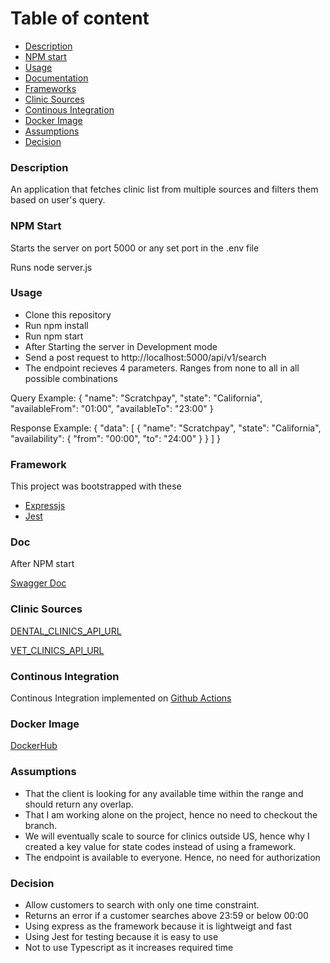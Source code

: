 # Table of content

- [Description](#description)
- [NPM start](#npm-start)
- [Usage](#usage)
- [Documentation](#doc)
- [Frameworks](#Frameworks)
- [Clinic Sources](#clinic-sources)
- [Continous Integration](#continous-integration)
- [Docker Image](#docker-image)
- [Assumptions](#assumptions)
- [Decision](#decisions)

### Description

An application that fetches clinic list from multiple sources and filters them based on user's query.

### NPM Start
Starts the server on port 5000 or any set port in the .env file

Runs node server.js

### Usage
- Clone this repository
- Run npm install
- Run npm start
- After Starting the server in Development mode
- Send a post request to http://localhost:5000/api/v1/search
- The endpoint recieves 4 parameters. Ranges from none to all in all possible combinations


Query Example:
{
  "name": "Scratchpay",
  "state": "California",
  "availableFrom": "01:00",
  "availableTo": "23:00"
}


Response Example:
{
  "data": [
    {
      "name": "Scratchpay",
      "state": "California",
      "availability": {
        "from": "00:00",
        "to": "24:00"
      }
    }
  ]
}

### Framework
This project was bootstrapped with these

- [Expressjs](https://expressjs.com/)
- [Jest](https://jestjs.io/)

### Doc
After NPM start

[Swagger Doc](http://localhost:5000/docs/)

### Clinic Sources
[DENTAL_CLINICS_API_URL](https://storage.googleapis.com/scratchpay-code-challenge/dental-clinics.json)

[VET_CLINICS_API_URL](https://storage.googleapis.com/scratchpay-code-challenge/vet-clinics.json)

### Continous Integration
Continous Integration implemented on [Github Actions](https://github.com/Layoolar/scratch_pay/actions)

### Docker Image
[DockerHub](https://hub.docker.com/repository/docker/layoolar/scratch_pay/general)

### Assumptions
- That the client is looking for any available time within the range and should return any overlap.
- That I am working alone on the project, hence no need to checkout the branch.
- We will eventually scale to source for clinics outside US, hence why I created a key value for state codes instead of using a framework.
- The endpoint is available to everyone. Hence, no need for authorization


### Decision
- Allow customers to search with only one time constraint.
- Returns an error if a customer searches above 23:59 or below 00:00
- Using express as the framework because it is lightweigt and fast
- Using Jest for testing because it is easy to use
- Not to use Typescript as it increases required time

